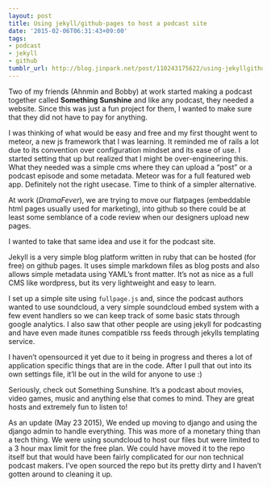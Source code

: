 ```yaml
---
layout: post
title: Using jekyll/github-pages to host a podcast site
date: '2015-02-06T06:31:43+09:00'
tags:
- podcast
- jekyll
- github
tumblr_url: http://blog.jinpark.net/post/110243175622/using-jekyllgithub-pages-to-host-a-podcast-site
---
```

Two of my friends (Ahnmin and Bobby) at work started making a podcast together called **Something Sunshine** and like any podcast, they needed a website. Since this was just a fun project for them, I wanted to make sure that they did not have to pay for anything.

I was thinking of what would be easy and free and my first thought went to meteor, a new js framework that I was learning. It reminded me of rails a lot due to its convention over configuration mindset and its ease of use. I started setting that up but realized that I might be over-engineering this. What they needed was a simple cms where they can upload a “post” or a podcast episode and some metadata. Meteor was for a full featured web app. Definitely not the right usecase. Time to think of a simpler alternative.

At work (*DramaFever*), we are trying to move our flatpages (embeddable html pages usually used for marketing), into github so there could be at least some semblance of a code review when our designers upload  new pages.

I wanted to take that same idea and use it for the podcast site.

Jekyll is a very simple blog platform written in ruby that can be hosted (for free) on github pages. It uses simple markdown files as blog posts and also allows simple metadata using YAML’s front matter. It’s not as nice as a full CMS like wordpress, but its very lightweight and easy to learn.

I set up a simple site using `fullpage.js` and, since the podcast authors wanted to use soundcloud, a very simple soundcloud embed system with a few event handlers so we can keep track of some basic stats through google analytics. I also saw that other people are using jekyll for podcasting and have even made itunes compatible rss feeds through jekylls templating service.

I haven’t opensourced it yet due to it being in progress and theres a lot of application specific things that are in the code. After I pull that out into its own settings file, it’ll be out in the wild for anyone to use :)

Seriously, check out Something Sunshine. It’s a podcast about movies, video games, music and anything else that comes to mind. They are great hosts and extremely fun to listen to!

As an update (May 23 2015), We ended up moving to django and using the django admin to handle everything. This was more of a monetary thing than a tech thing. We were using soundcloud to host our files but were limited to a 3 hour max limit for the free plan. We could have moved it to the repo itself but that would have been fairly complicated for our non technical podcast makers. I’ve open sourced the repo but its pretty dirty and I haven’t gotten around to cleaning it up.

